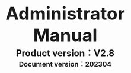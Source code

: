 



<center>
<B><font size=7> Administrator Manual </font></B>
</center>












<center>
<B><font size=5>Product version：V2.8 </font></B>
</center>



<center>
<B><font size=4>Document version：202304 </font></B>
</center>































